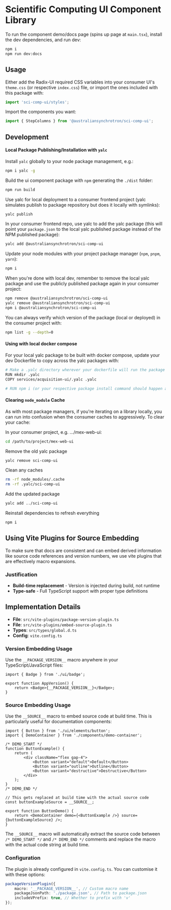 # Scientific Computing UI Component Library

To run the component demo/docs page (spins up page at `main.tsx`), install the dev dependencies, and run dev:

```bash
npm i
npm run dev:docs
```

## Usage

Either add the Radix-UI required CSS variables into your consumer UI's `theme.css` (or respective `index.css`) file, or import the ones included with this package with:

```js
import 'sci-comp-ui/styles';
```

Import the components you want:

```js
import { StepColumns } from '@australiansynchrotron/sci-comp-ui';
```

## Development

#### Local Package Publishing/Installation with `yalc`

Install `yalc` globally to your node package management, e.g.:

```bash
npm i yalc -g
```

Build the ui component package with `npm` generating the `./dist` folder:

```bash
npm run build
```

Use yalc for local deployment to a consumer frontend project (yalc simulates publish to package repository but does it locally with symlinks):

```bash
yalc publish
```

In your consumer frontend repo, use yalc to add the yalc package (this will point your `package.json` to the local yalc published package instead of the NPM published package):

```bash
yalc add @australiansynchrotron/sci-comp-ui
```

Update your node modules with your project package manager (`npm`, `pnpm`, `yarn`):

```bash
npm i
```

When you're done with local dev, remember to remove the local yalc package and use the publicly published package again in your consumer project:

```bash
npm remove @australiansynchrotron/sci-comp-ui
yalc remove @australiansynchrotron/sci-comp-ui
npm i @australiansynchrotron/sci-comp-ui
```

You can always verify which version of the package (local or deployed) in the consumer project with:

```bash
npm list -g --depth=0
```

#### Using with local docker compose

For your local yalc package to be built with docker compose, update your dev Dockerfile to copy across the yalc packages with:

```bash
# Make a .yalc directory wherever your dockerfile will run the package install command
RUN mkdir .yalc
COPY services/acquisition-ui/.yalc .yalc

# RUN npm i (or your respective package install command should happen afterwards)
```

#### Clearing `node_module` Cache

As with most package managers, if you're iterating on a library locally, you can run into confusion when the consumer caches to aggressively.
To clear your cache:

In your consumer project, e.g. .../mex-web-ui:

```bash
cd /path/to/project/mex-web-ui
```

Remove the old yalc package

```bash
yalc remove sci-comp-ui
```

Clean any caches

```bash
rm -rf node_modules/.cache
rm -rf .yalc/sci-comp-ui
```

Add the updated package

```bash
yalc add ../sci-comp-ui
```

Reinstall dependencies to refresh everything

```bash
npm i
```

## Using Vite Plugins for Source Embedding

To make sure that docs are consistent and can embed derived information like source code references and version numbers, we use vite plugins that are effectively macro expansions.

### Justification

- **Build-time replacement** - Version is injected during build, not runtime
- **Type-safe** - Full TypeScript support with proper type definitions

## Implementation Details

- **File**: `src/vite-plugins/package-version-plugin.ts`
- **File**: `src/vite-plugins/embed-source-plugin.ts`
- **Types**: `src/types/global.d.ts`
- **Config**: `vite.config.ts`

### Version Embedding Usage

Use the `__PACKAGE_VERSION__` macro anywhere in your TypeScript/JavaScript files:

```tsx
import { Badge } from './ui/badge';

export function AppVersion() {
    return <Badge>{__PACKAGE_VERSION__}</Badge>;
}
```

### Source Embedding Usage

Use the `__SOURCE__` macro to embed source code at build time. This is particularly useful for documentation components:

```tsx
import { Button } from './ui/elements/button';
import { DemoContainer } from './components/demo-container';

/* DEMO_START */
function ButtonExample() {
    return (
        <div className="flex gap-4">
            <Button variant="default">Default</Button>
            <Button variant="outline">Outline</Button>
            <Button variant="destructive">Destructive</Button>
        </div>
    );
}
/* DEMO_END */

// This gets replaced at build time with the actual source code
const buttonExampleSource = __SOURCE__;

export function ButtonDemo() {
    return <DemoContainer demo={<ButtonExample />} source={buttonExampleSource} />;
}
```

The `__SOURCE__` macro will automatically extract the source code between `/* DEMO_START */` and `/* DEMO_END */` comments and replace the macro with the actual code string at build time.

### Configuration

The plugin is already configured in `vite.config.ts`. You can customise it with these options:

```typescript
packageVersionPlugin({
    macro: '__PACKAGE_VERSION__', // Custom macro name
    packageJsonPath: './package.json', // Path to package.json
    includeVPrefix: true, // Whether to prefix with 'v'
});
```

